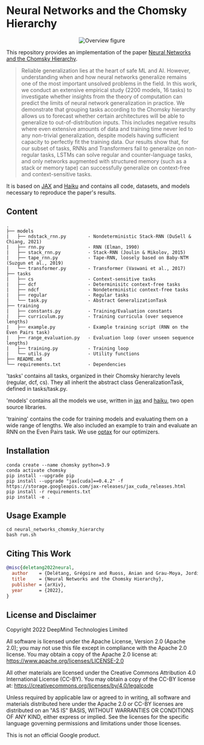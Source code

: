 # Neural Networks and the Chomsky Hierarchy

<p align="center">
  <img src="https://raw.githubusercontent.com/deepmind/neural_networks_chomsky_hierarchy/master/chomsky.svg" alt="Overview figure"/>
</p>

This repository provides an implementation of the paper [Neural Networks and the Chomsky Hierarchy](https://arxiv.org/abs/2207.02098).

> Reliable generalization lies at the heart of safe ML and AI.
However, understanding when and how neural networks generalize remains one of the most important unsolved problems in the field.
In this work, we conduct an extensive empirical study (2200 models, 16 tasks) to investigate whether insights from the theory of computation can predict the limits of neural network generalization in practice.
We demonstrate that grouping tasks according to the Chomsky hierarchy allows us to forecast whether certain architectures will be able to generalize to out-of-distribution inputs.
This includes negative results where even extensive amounts of data and training time never led to any non-trivial generalization, despite models having sufficient capacity to perfectly fit the training data.
Our results show that, for our subset of tasks, RNNs and Transformers fail to generalize on non-regular tasks, LSTMs can solve regular and counter-language tasks, and only networks augmented with structured memory (such as a stack or memory tape) can successfully generalize on context-free and context-sensitive tasks.

It is based on [JAX](https://jax.readthedocs.io) and [Haiku](https://dm-haiku.readthedocs.io) and contains all code, datasets, and models necessary to reproduce the paper's results. 


## Content

```
.
├── models
|   ├── ndstack_rnn.py        - Nondeterministic Stack-RNN (DuSell & Chiang, 2021)
|   ├── rnn.py                - RNN (Elman, 1990)
|   ├── stack_rnn.py          - Stack-RNN (Joulin & Mikolov, 2015)
|   ├── tape_rnn.py           - Tape-RNN, loosely based on Baby-NTM (Suzgun et al., 2019) 
|   └── transformer.py        - Transformer (Vaswani et al., 2017)
├── tasks
|   ├── cs                    - Context-sensitive tasks
|   ├── dcf                   - Determinisitc context-free tasks
|   ├── ndcf                  - Nondeterministic context-free tasks
|   ├── regular               - Regular tasks
|   └── task.py               - Abstract GeneralizationTask 
├── training
|   ├── constants.py          - Training/Evaluation constants
|   ├── curriculum.py         - Training curricula (over sequence lengths)
|   ├── example.py            - Example training script (RNN on the Even Pairs task)
|   ├── range_evaluation.py   - Evaluation loop (over unseen sequence lengths)
|   ├── training.py           - Training loop
|   └── utils.py              - Utility functions
├── README.md
└── requirements.txt          - Dependencies
```

'tasks' contains all tasks, organized in their Chomsky hierarchy levels (regular, dcf, cs). They all inherit the abstract class GeneralizationTask, defined in tasks/task.py.

'models' contains all the models we use, written in [jax](https://github.com/google/jax) and [haiku](https://github.com/deepmind/dm-haiku), two open source libraries.

'training' contains the code for training models and evaluating them on a wide
range of lengths. We also included an example to train and evaluate an RNN
on the Even Pairs task. We use [optax](https://github.com/deepmind/optax) for our optimizers.

## Installation
```
conda create --name chomsky python=3.9
conda activate chomsky
pip install --upgrade pip
pip install --upgrade "jax[cuda]==0.4.2" -f https://storage.googleapis.com/jax-releases/jax_cuda_releases.html
pip install -r requirements.txt
pip install -e .
```

## Usage Example
```
cd neural_networks_chomsky_hierarchy
bash run.sh
```


## Citing This Work

```bibtex
@misc{deletang2022neural,
  author    = {Delétang, Grégoire and Ruoss, Anian and Grau-Moya, Jordi and Genewein, Tim and Wenliang, Li Kevin and Catt, Elliot and Hutter, Marcus and Legg, Shane and Ortega, Pedro A.},
  title     = {Neural Networks and the Chomsky Hierarchy},
  publisher = {arXiv},
  year      = {2022},
}
```


## License and Disclaimer

Copyright 2022 DeepMind Technologies Limited

All software is licensed under the Apache License, Version 2.0 (Apache 2.0);
you may not use this file except in compliance with the Apache 2.0 license.
You may obtain a copy of the Apache 2.0 license at:
https://www.apache.org/licenses/LICENSE-2.0

All other materials are licensed under the Creative Commons Attribution 4.0
International License (CC-BY). You may obtain a copy of the CC-BY license at:
https://creativecommons.org/licenses/by/4.0/legalcode

Unless required by applicable law or agreed to in writing, all software and
materials distributed here under the Apache 2.0 or CC-BY licenses are
distributed on an "AS IS" BASIS, WITHOUT WARRANTIES OR CONDITIONS OF ANY KIND,
either express or implied. See the licenses for the specific language governing
permissions and limitations under those licenses.

This is not an official Google product.
